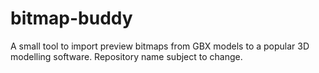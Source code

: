 # bitmap-buddy
A small tool to import preview bitmaps from GBX models to a popular 3D modelling software. Repository name subject to change.
